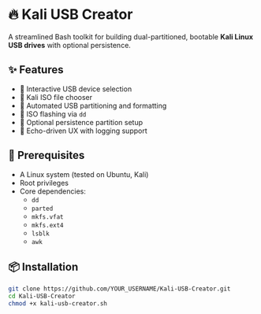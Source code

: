 # 🔥 Kali USB Creator

A streamlined Bash toolkit for building dual-partitioned, bootable **Kali Linux USB drives** with optional persistence.

## ✨ Features

- 🔧 Interactive USB device selection
- 📁 Kali ISO file chooser
- 💽 Automated USB partitioning and formatting
- 🚀 ISO flashing via `dd`
- 💾 Optional persistence partition setup
- 🧠 Echo-driven UX with logging support

## 🧰 Prerequisites

- A Linux system (tested on Ubuntu, Kali)
- Root privileges
- Core dependencies:
  - `dd`
  - `parted`
  - `mkfs.vfat`
  - `mkfs.ext4`
  - `lsblk`
  - `awk`

## 📦 Installation

```bash
git clone https://github.com/YOUR_USERNAME/Kali-USB-Creator.git
cd Kali-USB-Creator
chmod +x kali-usb-creator.sh